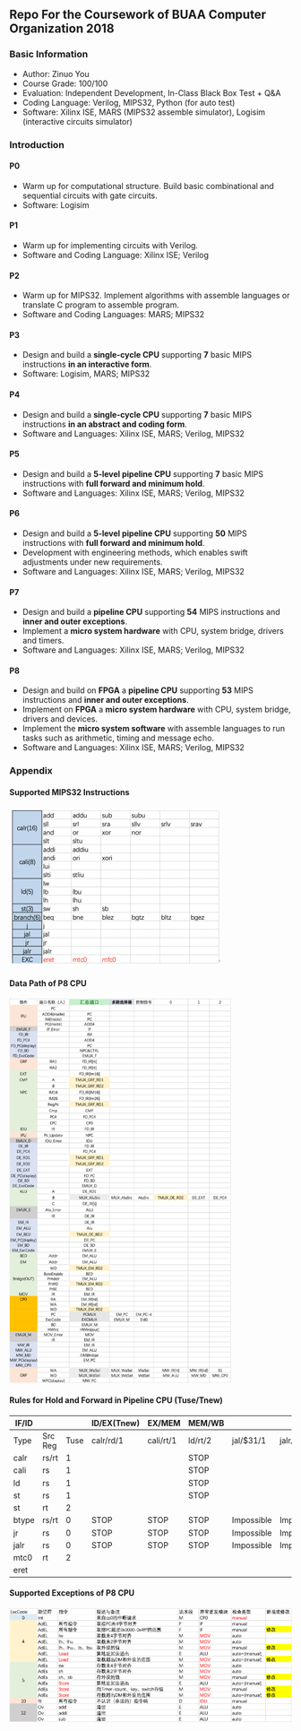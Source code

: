 ## Repo For the Coursework of BUAA Computer Organization 2018

### Basic Information

- Author: Zinuo You
- Course Grade: 100/100
- Evaluation: Independent Development, In-Class Black Box Test + Q&A
- Coding Language: Verilog, MIPS32, Python (for auto test)
- Software: Xilinx ISE, MARS (MIPS32 assemble simulator), Logisim (interactive circuits simulator)



### Introduction

#### P0

- Warm up for computational structure. Build basic combinational and sequential circuits with gate circuits. 
- Software: Logisim

#### P1

- Warm up for implementing circuits with Verilog. 
- Software and Coding Language: Xilinx ISE; Verilog

#### P2

- Warm up for MIPS32. Implement algorithms with assemble languages or translate C program to assemble program. 
- Software and Coding Languages: MARS; MIPS32

#### P3

- Design and build a **single-cycle CPU** supporting **7** basic MIPS instructions **in an interactive form**. 
- Software: Logisim, MARS; MIPS32

#### P4

- Design and build a **single-cycle CPU** supporting **7** basic MIPS instructions **in an abstract and coding form**.
- Software and Languages: Xilinx ISE, MARS; Verilog, MIPS32

#### P5

- Design and build a **5-level pipeline CPU** supporting **7** basic MIPS instructions with **full forward and minimum hold**. 
- Software and Languages: Xilinx ISE, MARS; Verilog, MIPS32

#### P6

- Design and build a **5-level pipeline CPU** supporting **50** MIPS instructions with **full forward and minimum hold**. 
- Development with engineering methods, which enables swift adjustments under new requirements. 
- Software and Languages: Xilinx ISE, MARS; Verilog, MIPS32

#### P7

- Design and build a **pipeline CPU** supporting **54** MIPS instructions and **inner and outer exceptions**. 
- Implement a **micro system hardware** with CPU, system bridge, drivers and timers. 
- Software and Languages: Xilinx ISE, MARS; Verilog, MIPS32

#### P8

- Design and build on **FPGA** a **pipeline CPU** supporting **53** MIPS instructions and **inner and outer exceptions**. 
- Implement on **FPGA** a **micro system hardware** with CPU, system bridge, drivers and devices. 
- Implement the **micro system software** with assemble languages to run tasks such as arithmetic, timing and message echo. 
- Software and Languages: Xilinx ISE, MARS; Verilog, MIPS32



### Appendix

#### Supported MIPS32 Instructions

<img src="readme.assets/image-20201128205958916.png" alt="image-20201128205958916" style="zoom:50%;" />

#### Data Path of P8 CPU

<img src="readme.assets/图片 1.png" alt="图片 1" style="zoom:67%;" />

#### Rules for Hold and Forward in Pipeline CPU (Tuse/Tnew)

| IF/ID |         |      | ID/EX(Tnew) | EX/MEM    | MEM/WB  |            |            |           |            |           |           |         |           |           |           |            |                  |
| ----- | ------- | ---- | ----------- | --------- | ------- | ---------- | ---------- | --------- | ---------- | --------- | --------- | ------- | --------- | --------- | :-------: | ---------- | ---------------- |
| Type  | Src Reg | Tuse | calr/rd/1   | cali/rt/1 | ld/rt/2 | jal/$31/1  | jalr/rd/1  | mfc0/rt/2 | mtc0/epc/2 | calr/rd/0 | cali/rt/0 | ld/rt/1 | jal/$31/0 | jalr/rd/0 | mfc0/rt/1 | mtc0/epc/1 | Stall_Impossible |
| calr  | rs/rt   | 1    |             |           | STOP    |            |            | STOP      |            |           |           |         |           |           |           |            |                  |
| cali  | rs      | 1    |             |           | STOP    |            |            | STOP      |            |           |           |         |           |           |           |            |                  |
| ld    | rs      | 1    |             |           | STOP    |            |            | STOP      |            |           |           |         |           |           |           |            |                  |
| st    | rs      | 1    |             |           | STOP    |            |            | STOP      |            |           |           |         |           |           |           |            |                  |
| st    | rt      | 2    |             |           |         |            |            |           |            |           |           |         |           |           |           |            |                  |
| btype | rs/rt   | 0    | STOP        | STOP      | STOP    | Impossible | Impossible | STOP      |            |           |           | STOP    |           |           |   STOP    |            |                  |
| jr    | rs      | 0    | STOP        | STOP      | STOP    | Impossible | Impossible | STOP      |            |           |           | STOP    |           |           |   STOP    |            |                  |
| jalr  | rs      | 0    | STOP        | STOP      | STOP    | Impossible | Impossible | STOP      |            |           |           | STOP    |           |           |   STOP    |            |                  |
| mtc0  | rt      | 2    |             |           |         |            |            |           |            |           |           |         |           |           |           |            |                  |
| eret  |         |      |             |           |         |            |            |           | STOP       |           |           |         |           |           |           | STOP       |                  |

#### Supported Exceptions of P8 CPU

<img src="readme.assets/图片 1-6568542.png" alt="图片 1" style="zoom: 67%;" />
